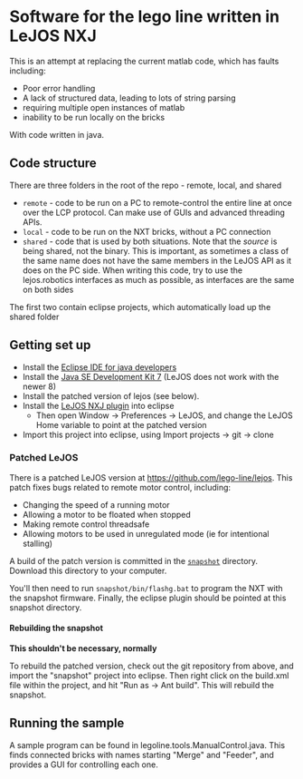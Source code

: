 ﻿# Software for the lego line written in LeJOS NXJ

This is an attempt at replacing the current matlab code, which has faults including:
* Poor error handling
* A lack of structured data, leading to lots of string parsing
* requiring multiple open instances of matlab
* inability to be run locally on the bricks

With code written in java.

## Code structure

There are three folders in the root of the repo - remote, local, and shared

* `remote` - code to be run on a PC to remote-control the entire line at once over the LCP protocol. Can make use of GUIs and advanced threading APIs. 
* `local` - code to be run on the NXT bricks, without a PC connection
* `shared` - code that is used by both situations.
  Note that the _source_ is being shared, not the binary.
  This is important, as sometimes a class of the same name does not have the same members in the LeJOS API as it does on the PC side.
  When writing this code, try to use the lejos.robotics interfaces as much as possible, as interfaces are the same on both sides

The first two contain eclipse projects, which automatically load up the shared folder

## Getting set up

* Install the [Eclipse IDE for java developers](http://www.eclipse.org/downloads/packages/eclipse-ide-java-developers/marsr)
* Install the [Java SE Development Kit 7](http://www.oracle.com/technetwork/java/javase/downloads/jdk7-downloads-1880260.html) (LeJOS does not work with the newer 8)
* Install the patched version of lejos (see below).
* Install the [LeJOS NXJ plugin](http://www.lejos.org/nxt/nxj/tutorial/Preliminaries/UsingEclipse.htm) into eclipse
  * Then open Window → Preferences → LeJOS, and change the LeJOS Home variable to point at the patched version
* Import this project into eclipse, using Import projects → git → clone

### Patched LeJOS

There is a patched LeJOS version at https://github.com/lego-line/lejos. This patch fixes bugs related to remote motor control, including:
* Changing the speed of a running motor
* Allowing a motor to be floated when stopped
* Making remote control threadsafe
* Allowing motors to be used in unregulated mode  (ie for intentional stalling)

A build of the patch version is committed in the [`snapshot`](https://github.com/lego-line/lejos/tree/master/snapshot) directory. Download this directory to your computer.

You'll then need to run `snapshot/bin/flashg.bat` to program the NXT with the snapshot firmware.
Finally, the eclipse plugin should be pointed at this snapshot directory.

#### Rebuilding the snapshot

**This shouldn't be necessary, normally**

To rebuild the patched version, check out the git repository from above, and import the "snapshot" project into eclipse. Then right click on the build.xml file within the project, and hit "Run as → Ant build".
This will rebuild the snapshot.


## Running the sample

A sample program can be found in legoline.tools.ManualControl.java. This finds connected bricks with names starting "Merge" and "Feeder", and provides a GUI for controlling each one.
